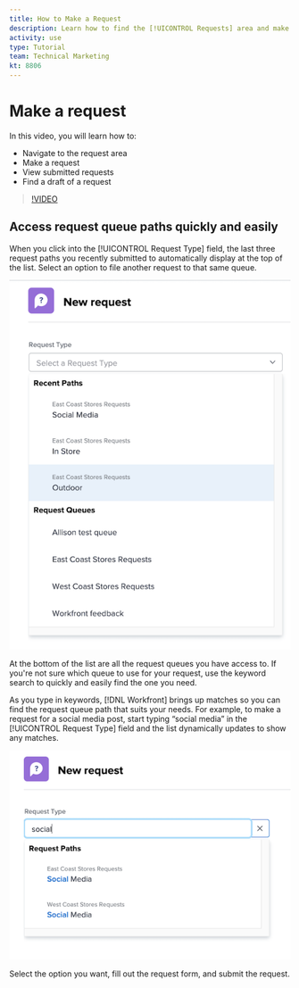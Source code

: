 ```yaml
---
title: How to Make a Request
description: Learn how to find the [!UICONTROL Requests] area and make a request. Then learn how to view submitted and draft requests.
activity: use
type: Tutorial
team: Technical Marketing
kt: 8806
---
```

# Make a request

In this video, you will learn how to:

* Navigate to the request area
* Make a request
* View submitted requests
* Find a draft of a request

>[!VIDEO](https://video.tv.adobe.com/v/336092/?quality=12)

## Access request queue paths quickly and easily 

When you click into the [!UICONTROL Request Type] field, the last three request paths you recently submitted to automatically display at the top of the list. Select an option to file another request to that same queue.

![Request Type menu showing list of recent request paths](assets/collaborator-fundamentals-1.png)

At the bottom of the list are all the request queues you have access to. If you're not sure which queue to use for your request, use the keyword search to quickly and easily find the one you need.

As you type in keywords, [!DNL Workfront] brings up matches so you can find the request queue path that suits your needs. For example, to make a request for a social media post, start typing “social media” in the [!UICONTROL Request Type] field and the list dynamically updates to show any matches.

![Request Type menu with a word typed in the field to show recent request paths](assets/collaborator-fundamentals-2.png)

Select the option you want, fill out the request form, and submit the request. 

<!---
Learn more
Requests area overview
Create and submit Workfront requests
Guides
Make a work request
--->
